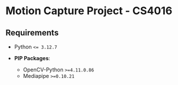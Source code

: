 # Motion Capture Project - CS4016

## Requirements
- Python `<= 3.12.7`

- **PIP Packages**:
    - OpenCV-Python `>=4.11.0.86`
    - Mediapipe `>=0.10.21`
